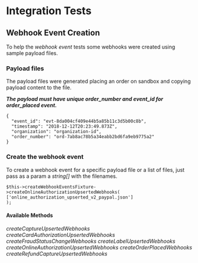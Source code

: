# Integration Tests

## Webhook Event Creation

To help the *webhook event* tests some webhooks were created using sample payload files.

### Payload files
The payload files were generated placing an order on sandbox and copying payload content to the file.

***The payload must have unique order_number and event_id for order_placed event.***

```
{
  "event_id": "evt-8da004cf409e44b5a85b11c3d5b00c8b",
  "timestamp": "2018-12-12T20:23:49.873Z",
  "organization": "organization-id",
  "order_number": "ord-7ab8ac78b5a34eabb2bd6fa9eb9775a2"
}
```
### Create the webhook event

To create a webhook event for a specific payload file or a list of files, just pass as a param a *string[]* with the filenames.
```
$this->createWebhookEventsFixture->createOnlineAuthorizationUpsertedWebhooks(
['online_authorization_upserted_v2_paypal.json']
);
```

#### Available Methods
*createCaptureUpsertedWebhooks*
*createCardAuthorizationUpsertedWebhooks*
*createFraudStatusChangeWebhooks*
*createLabelUpsertedWebhooks*
*createOnlineAuthorizationUpsertedWebhooks*
*createOrderPlacedWebhooks*
*createRefundCaptureUpsertedWebhooks*
